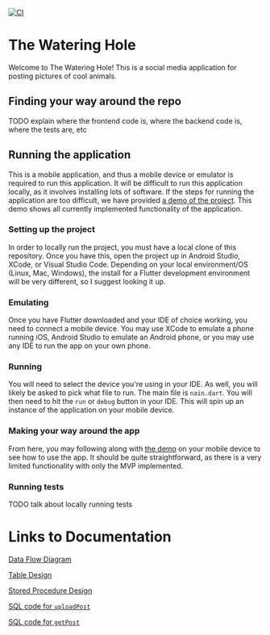 [![CI](https://github.com/uvic-seng321/project-george/actions/workflows/ci.yml/badge.svg?branch=main)](https://github.com/uvic-seng321/project-george/actions/workflows/ci.yml)

# The Watering Hole

Welcome to The Watering Hole! This is a social media application for posting pictures of cool animals.

## Finding your way around the repo

TODO explain where the frontend code is, where the backend code is, where the tests are, etc

## Running the application

This is a mobile application, and thus a mobile device or emulator is required to run this application. It will be difficult to run this application locally, as it involves installing lots of software. If the steps for running the application are too difficult, we have provided [a demo of the project](). This demo shows all currently implemented functionality of the application.

### Setting up the project

In order to locally run the project, you must have a local clone of this repository. Once you have this, open the project up in Android Studio, XCode, or Visual Studio Code. Depending on your local environment/OS (Linux, Mac, Windows), the install for a Flutter development environment will be very different, so I suggest looking it up.

### Emulating

Once you have Flutter downloaded and your IDE of choice working, you need to connect a mobile device. You may use XCode to emulate a phone running iOS, Android Studio to emulate an Android phone, or you may use any IDE to run the app on your own phone. 

### Running

You will need to select the device you're using in your IDE. As well, you will likely be asked to pick what file to run. The main file is `nain.dart`. You will then need to hit the `run` or `debug` button in your IDE. This will spin up an instance of the application on your mobile device.

### Making your way around the app

From here, you may following along with [the demo]() on your mobile device to see how to use the app. It should be quite straightforward, as there is a very limited functionality with only the MVP implemented.

### Running tests

TODO talk about locally running tests

# Links to Documentation

[Data Flow Diagram](https://github.com/uvic-seng321/project-george/blob/5bb3e2ae5e0cb7c4bcf7e14bb03f7e6555b48b20/DFD.jpeg)

[Table Design](https://github.com/uvic-seng321/project-george/blob/5bb3e2ae5e0cb7c4bcf7e14bb03f7e6555b48b20/SQL%20Documentation/Table%20Design.txt)

[Stored Procedure Design](https://github.com/uvic-seng321/project-george/blob/5bb3e2ae5e0cb7c4bcf7e14bb03f7e6555b48b20/SQL%20Documentation/SP%20Design.txt)

[SQL code for `uploadPost`](https://github.com/uvic-seng321/project-george/blob/5bb3e2ae5e0cb7c4bcf7e14bb03f7e6555b48b20/SQL%20Documentation/uploadPost.txt)

[SQL code for `getPost`](https://github.com/uvic-seng321/project-george/blob/5bb3e2ae5e0cb7c4bcf7e14bb03f7e6555b48b20/SQL%20Documentation/getPosts.txt)
